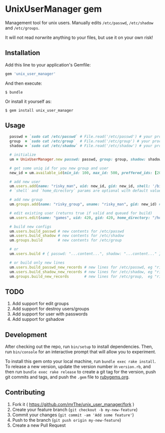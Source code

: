 # UnixUserManager gem

Management tool for unix users. Manually edits `/etc/passwd`, `/etc/shadow` and `/etc/groups`.

It will not read norwrite anything to your files, but use it on your own risk!

## Installation

Add this line to your application's Gemfile:

```ruby
gem 'unix_user_manager'
```

And then execute:

    $ bundle

Or install it yourself as:

    $ gem install unix_user_manager

## Usage

```ruby
  passwd = `sudo cat /etc/passwd` # File.read('/etc/passwd') # your process should have permission
  group  = `sudo cat /etc/group`  # File.read('/etc/group') # your process should have permission
  shadow = `sudo cat /etc/shadow` # File.read('/etc/shadow') # your process should have permission

  # initialize
  um = UnixUserManager.new passwd: passwd, group: group, shadow: shadow

  # get some uniq id for you new group and user
  new_id = um.available_id(min_id: 100, max_id: 500, preffered_ids: [200, 300, 333, 400, 500], recursive: false) # 42

  # add new user
  um.users.add(name: "risky_man", uid: new_id, gid: new_id, shell: '/bin/bash', home_directory: '/home/riskiy_man') # true
  # `shell` and `home_directory` params are optional with default values as shown above

  # add new group
  um.groups.add(name: "risky_group", uname: "risky_man", gid: new_id) # true

  # edit existing user (returns true if valid and queued for build)
  um.users.edit(name: "games", uid: 420, gid: 420, home_directory: "/home/games", shell: "/bin/zsh") # true/false

  # build new configs
  um.users.build_passwd # new contents for /etc/passwd
  um.users.build_shadow # new contents for /etc/shadow
  um.groups.build       # new contents for /etc/group

  # or
  um.users.build # { passwd: "...content...", shadow: "...content..." } new contents for /etc/passwd and /etc/shadow

  # or build only new lines
  um.users.build_passwd_new_records # new lines for /etc/passwd, eg "risky_man:x:42:42::/dev/null:/bin/bash"
  um.users.build_shadow_new_records # new lines for /etc/shadow, eg "risky_man:!!:::::::"
  um.groups.build_new_records       # new lines for /etc/group,  eg "risky_group:x:42:risky_man"
```

## TODO

1. Add support for edit groups
2. Add support for destroy users/groups
3. Add support for user with passwords
4. Add support for gshadow

## Development

After checking out the repo, run `bin/setup` to install dependencies. Then, run `bin/console` for an interactive prompt that will allow you to experiment.

To install this gem onto your local machine, run `bundle exec rake install`. To release a new version, update the version number in `version.rb`, and then run `bundle exec rake release` to create a git tag for the version, push git commits and tags, and push the `.gem` file to [rubygems.org](https://rubygems.org).

## Contributing

1. Fork it ( https://github.com/mrThe/unix_user_manager/fork )
2. Create your feature branch (`git checkout -b my-new-feature`)
3. Commit your changes (`git commit -am 'Add some feature'`)
4. Push to the branch (`git push origin my-new-feature`)
5. Create a new Pull Request
